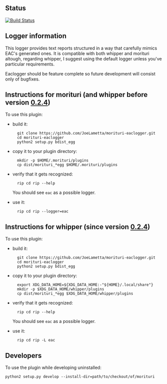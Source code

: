 ## Status
[![Build Status](https://travis-ci.org/JoeLametta/morituri-eaclogger.svg?branch=master)](https://travis-ci.org/JoeLametta/morituri-eaclogger)

## Logger information

This logger provides text reports structured in a way that carefully mimics EAC's generated ones. It is compatible with both whipper and morituri altough, regarding whipper, I suggest using the default logger unless you've particular requirements.

Eaclogger should be feature complete so future development will consist only of bugfixes.

## Instructions for morituri (and whipper before version [0.2.4](https://github.com/JoeLametta/whipper/releases/tag/v0.2.4))

To use this plugin:

* build it:

        git clone https://github.com/JoeLametta/morituri-eaclogger.git
        cd morituri-eaclogger
        python2 setup.py bdist_egg

* copy it to your plugin directory:

        mkdir -p $HOME/.morituri/plugins
        cp dist/morituri_*egg $HOME/.morituri/plugins

* verify that it gets recognized:

        rip cd rip --help

   You should see `eac` as a possible logger.

* use it:

        rip cd rip --logger=eac

## Instructions for whipper (since version [0.2.4](https://github.com/JoeLametta/whipper/releases/tag/v0.2.4))

To use this plugin:

* build it:

        git clone https://github.com/JoeLametta/morituri-eaclogger.git
        cd morituri-eaclogger
        python2 setup.py bdist_egg

* copy it to your plugin directory:

        export XDG_DATA_HOME=${XDG_DATA_HOME:-"${HOME}/.local/share"}
        mkdir -p $XDG_DATA_HOME/whipper/plugins
        cp dist/morituri_*egg $XDG_DATA_HOME/whipper/plugins

* verify that it gets recognized:

        rip cd rip --help

   You should see `eac` as a possible logger.

* use it:

        rip cd rip -L eac

## Developers

To use the plugin while developing uninstalled:

    python2 setup.py develop --install-dir=path/to/checkout/of/morituri
